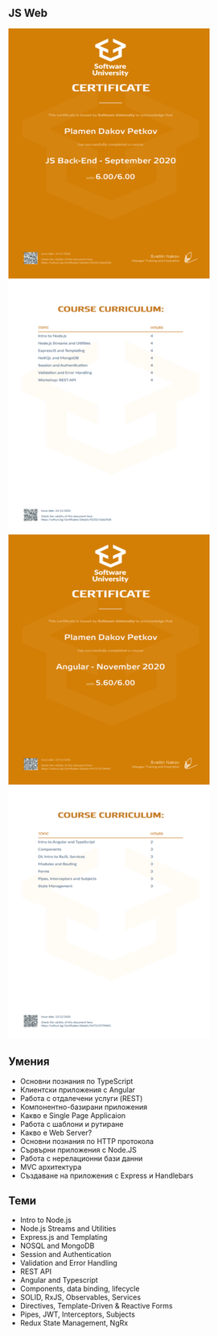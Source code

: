 ## JS Web

<div class="d-flex">
  <img src="https://github.com/PPetkov2000/JS-Web/blob/main/JS-Backend/JS%20Back-End%20-%20September%202020%20-%20Certificate.jpeg" width="400" height="1000">
  <img src="https://github.com/PPetkov2000/JS-Web/blob/main/JS-Frontend/Angular%20-%20November%202020%20-%20Certificate.jpeg" width="400" height="1000">
</div>

## Умения

- Основни познания по TypeScript
- Клиентски приложения с Angular
- Работа с отдалечени услуги (REST)
- Компонентно-базирани приложения
- Какво е Single Page Applicaion
- Работа с шаблони и рутиране
- Какво е Web Server?
- Основни познания по HTTP протокола
- Сървърни приложения с Node.JS
- Работа с нерелационни бази данни
- MVC архитектура
- Създаване на приложения с Express и Handlebars

## Теми

- Intro to Node.js
- Node.js Streams and Utilities
- Express.js and Templating
- NOSQL and MongoDB
- Session and Authentication
- Validation and Error Handling
- REST API
- Angular and Typescript
- Components, data binding, lifecycle
- SOLID, RxJS, Observables, Services
- Directives, Template-Driven & Reactive Forms
- Pipes, JWT, Interceptors, Subjects
- Redux State Management, NgRx
